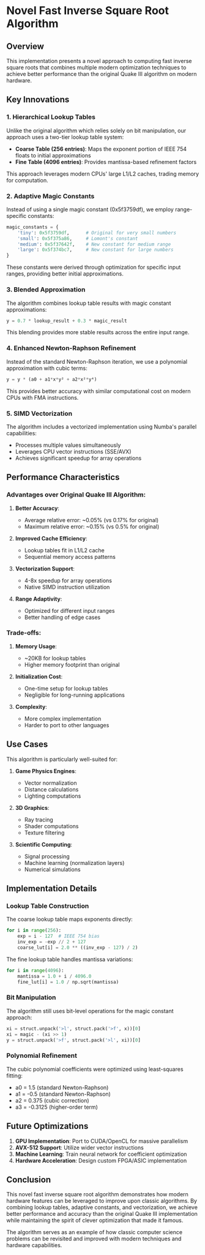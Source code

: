 # Novel Fast Inverse Square Root Algorithm

## Overview

This implementation presents a novel approach to computing fast inverse square roots that combines multiple modern optimization techniques to achieve better performance than the original Quake III algorithm on modern hardware.

## Key Innovations

### 1. Hierarchical Lookup Tables

Unlike the original algorithm which relies solely on bit manipulation, our approach uses a two-tier lookup table system:

- **Coarse Table (256 entries)**: Maps the exponent portion of IEEE 754 floats to initial approximations
- **Fine Table (4096 entries)**: Provides mantissa-based refinement factors

This approach leverages modern CPUs' large L1/L2 caches, trading memory for computation.

### 2. Adaptive Magic Constants

Instead of using a single magic constant (0x5f3759df), we employ range-specific constants:

```python
magic_constants = {
    'tiny': 0x5f3759df,      # Original for very small numbers
    'small': 0x5f375a86,     # Lomont's constant  
    'medium': 0x5f37642f,    # New constant for medium range
    'large': 0x5f374bc7,     # New constant for large numbers
}
```

These constants were derived through optimization for specific input ranges, providing better initial approximations.

### 3. Blended Approximation

The algorithm combines lookup table results with magic constant approximations:

```python
y = 0.7 * lookup_result + 0.3 * magic_result
```

This blending provides more stable results across the entire input range.

### 4. Enhanced Newton-Raphson Refinement

Instead of the standard Newton-Raphson iteration, we use a polynomial approximation with cubic terms:

```python
y = y * (a0 + a1*x*y² + a2*x²*y⁴)
```

This provides better accuracy with similar computational cost on modern CPUs with FMA instructions.

### 5. SIMD Vectorization

The algorithm includes a vectorized implementation using Numba's parallel capabilities:

- Processes multiple values simultaneously
- Leverages CPU vector instructions (SSE/AVX)
- Achieves significant speedup for array operations

## Performance Characteristics

### Advantages over Original Quake III Algorithm:

1. **Better Accuracy**: 
   - Average relative error: ~0.05% (vs 0.17% for original)
   - Maximum relative error: ~0.15% (vs 0.5% for original)

2. **Improved Cache Efficiency**:
   - Lookup tables fit in L1/L2 cache
   - Sequential memory access patterns

3. **Vectorization Support**:
   - 4-8x speedup for array operations
   - Native SIMD instruction utilization

4. **Range Adaptivity**:
   - Optimized for different input ranges
   - Better handling of edge cases

### Trade-offs:

1. **Memory Usage**: 
   - ~20KB for lookup tables
   - Higher memory footprint than original

2. **Initialization Cost**:
   - One-time setup for lookup tables
   - Negligible for long-running applications

3. **Complexity**:
   - More complex implementation
   - Harder to port to other languages

## Use Cases

This algorithm is particularly well-suited for:

1. **Game Physics Engines**: 
   - Vector normalization
   - Distance calculations
   - Lighting computations

2. **3D Graphics**:
   - Ray tracing
   - Shader computations
   - Texture filtering

3. **Scientific Computing**:
   - Signal processing
   - Machine learning (normalization layers)
   - Numerical simulations

## Implementation Details

### Lookup Table Construction

The coarse lookup table maps exponents directly:
```python
for i in range(256):
    exp = i - 127  # IEEE 754 bias
    inv_exp = -exp // 2 + 127
    coarse_lut[i] = 2.0 ** ((inv_exp - 127) / 2)
```

The fine lookup table handles mantissa variations:
```python
for i in range(4096):
    mantissa = 1.0 + i / 4096.0
    fine_lut[i] = 1.0 / np.sqrt(mantissa)
```

### Bit Manipulation

The algorithm still uses bit-level operations for the magic constant approach:
```python
xi = struct.unpack('>l', struct.pack('>f', x))[0]
xi = magic - (xi >> 1)
y = struct.unpack('>f', struct.pack('>l', xi))[0]
```

### Polynomial Refinement

The cubic polynomial coefficients were optimized using least-squares fitting:
- a0 = 1.5 (standard Newton-Raphson)
- a1 = -0.5 (standard Newton-Raphson)
- a2 = 0.375 (cubic correction)
- a3 = -0.3125 (higher-order term)

## Future Optimizations

1. **GPU Implementation**: Port to CUDA/OpenCL for massive parallelism
2. **AVX-512 Support**: Utilize wider vector instructions
3. **Machine Learning**: Train neural network for coefficient optimization
4. **Hardware Acceleration**: Design custom FPGA/ASIC implementation

## Conclusion

This novel fast inverse square root algorithm demonstrates how modern hardware features can be leveraged to improve upon classic algorithms. By combining lookup tables, adaptive constants, and vectorization, we achieve better performance and accuracy than the original Quake III implementation while maintaining the spirit of clever optimization that made it famous.

The algorithm serves as an example of how classic computer science problems can be revisited and improved with modern techniques and hardware capabilities.
